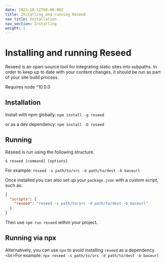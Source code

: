 ```yaml
---
date: 2022-10-12T00:00:00Z
title: Installing and running Reseed
nav_title: Installation
nav_section: Installing
weight: 1
---
```

# Installing and running Reseed

Reseed is an open-source tool for integrating static sites into subpaths. In order to keep up to date with your content changes, it should be run as part of your site build process.

Requires node ^10.0.0

## Installation

Install with npm globally: `npm install -g reseed`

or as a dev dependency: `npm install -D reseed`

## Running

Reseed is run using the following structure.

```
$ reseed [command] [options]
```

For example: `reseed -s path/to/src -d path/to/dest -b baseurl`

Once installed you can also set up your `package.json` with a custom script, such as:

```JSON
{
  "scripts": {
    "reseed": "reseed -s path/to/src -d path/to/dest -b baseurl"
  }
}
```

Then use `npm run reseed` within your project.

## Running via npx

Alternatively, you can use `npx` to avoid installing `reseed` as a dependency.&lt;br&gt;For example: `npx reseed -s path/to/src -d path/to/dest -b baseurl`